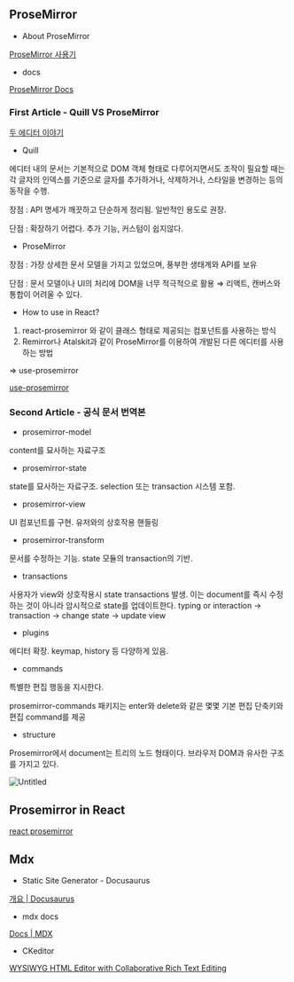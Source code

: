 ## ProseMirror

- About ProseMirror

[ProseMirror 사용기](https://leo.works/2004050)

- docs

[ProseMirror Docs](https://prosemirror.net/docs/)

### First Article - Quill VS ProseMirror

[두 에디터 이야기](https://jheo.io/blog/a-tales-of-two-editor/)

- Quill

에디터 내의 문서는 기본적으로 DOM 객체 형태로 다루어지면서도 조작이 필요할 때는 각 글자의 인덱스를 기준으로 글자를 추가하거나, 삭제하거나, 스타일을 변경하는 등의 동작을 수행.

장점 : API 명세가 깨끗하고 단순하게 정리됨. 일반적인 용도로 권장.

단점 : 확장하기 어렵다. 추가 기능, 커스텀이 쉽지않다.

- ProseMirror

장점 : 가장 상세한 문서 모델을 가지고 있었으며, 풍부한 생태계와 API를 보유

단점 : 문서 모델이나 UI의 처리에 DOM을 너무 적극적으로 활용 ⇒ 리액트, 캔버스와 통합이 어려울 수 있다.

- How to use in React?
1. react-prosemirror 와 같이 클래스 형태로 제공되는 컴포넌트를 사용하는 방식
2. Remirror나 Atalskit과 같이 ProseMirror를 이용하여 개발된 다른 에디터를 사용하는 방법

⇒ use-prosemirror

[use-prosemirror](https://www.npmjs.com/package/use-prosemirror)

### Second Article - 공식 문서 번역본

[](https://velog.io/@arais/ProseMirror-Guide-1)

- prosemirror-model

content를 묘사하는 자료구조

- prosemirror-state

state를 묘사하는 자료구조. selection 또는 transaction 시스템 포함.

- prosemirror-view

UI 컴포넌트를 구현. 유저와의 상호작용 핸들링

- prosemirror-transform

문서를 수정하는 기능. state 모듈의 transaction의 기반.

- transactions

사용자가 view와 상호작용시 state transactions 발생. 이는 document를 즉시 수정하는 것이 아니라 암시적으로 state를 업데이트한다. typing or interaction → transaction → change state → update view

- plugins

에디터 확장. keymap, history 등 다양하게 있음.

- commands

특별한 편집 행동을 지시한다.

prosemirror-commands 패키지는 enter와 delete와 같은 몇몇 기본 편집 단축키와 편집 command를 제공

- structure

Prosemirror에서 document는 트리의 노드 형태이다. 브라우저 DOM과 유사한 구조를 가지고 있다.

![Untitled](https://s3.us-west-2.amazonaws.com/secure.notion-static.com/d2c16fc5-a8b5-4515-9a47-0ef0dfa98e12/Untitled.png?X-Amz-Algorithm=AWS4-HMAC-SHA256&X-Amz-Content-Sha256=UNSIGNED-PAYLOAD&X-Amz-Credential=AKIAT73L2G45EIPT3X45%2F20221213%2Fus-west-2%2Fs3%2Faws4_request&X-Amz-Date=20221213T073955Z&X-Amz-Expires=86400&X-Amz-Signature=84d57d39d997c539e509c47cd9a931134074ece408ee5aed71dd99d8471ccfd6&X-Amz-SignedHeaders=host&response-content-disposition=filename%3D%22Untitled.png%22&x-id=GetObject)

## Prosemirror in React

[react prosemirror](https://codesandbox.io/s/t3num)

## Mdx

- Static Site Generator - Docusaurus

[개요 | Docusaurus](https://docusaurus.io/ko/docs)

- mdx docs

[Docs | MDX](https://mdxjs.com/docs/)

- CKeditor

[WYSIWYG HTML Editor with Collaborative Rich Text Editing](https://ckeditor.com/)